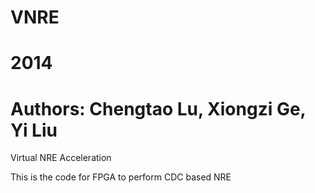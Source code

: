# VNRE
# 2014
# Authors: Chengtao Lu, Xiongzi Ge, Yi Liu
Virtual NRE Acceleration

This is the code for FPGA to perform CDC based NRE




